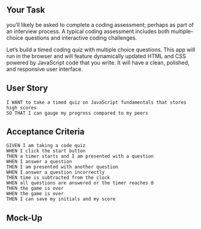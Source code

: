 ## Your Task
 
you’ll likely be asked to complete a coding assessment;
perhaps as part of an interview process. A typical coding assessment includes
both multiple-choice questions and interactive coding challenges. 
 
Let’s build a timed coding quiz with multiple choice questions. 
This app will run in the browser and will feature dynamically
updated HTML and CSS powered by JavaScript code that you write. 
It will have a clean, polished, and responsive user interface. 
 
## User Story
 
```
I WANT to take a timed quiz on JavaScript fundamentals that stores high scores
SO THAT I can gauge my progress compared to my peers
```
 
 
## Acceptance Criteria
 
```
GIVEN I am taking a code quiz
WHEN I click the start button
THEN a timer starts and I am presented with a question
WHEN I answer a question
THEN I am presented with another question
WHEN I answer a question incorrectly
THEN time is subtracted from the clock
WHEN all questions are answered or the timer reaches 0
THEN the game is over
WHEN the game is over
THEN I can save my initials and my score
```
 
## Mock-Up
